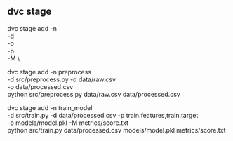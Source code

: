## dvc stage

dvc stage add -n <stage-name> \
    -d <dependency> \
    -o <output> \
    -p <parameter> \
    -M <metrics> \ 
    <commmand-to-run>

dvc stage add -n preprocess \
    -d src/preprocess.py -d data/raw.csv \
    -o data/processed.csv \
    python src/preprocess.py data/raw.csv data/processed.csv

dvc stage add -n train_model \
    -d src/train.py -d data/processed.csv -p train.features,train.target \
    -o models/model.pkl -M metrics/score.txt \
    python src/train.py data/processed.csv models/model.pkl metrics/score.txt